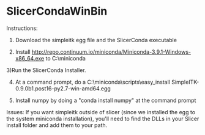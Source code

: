 # SlicerCondaWinBin
Instructions:
1) Download the simpleitk egg file and the SlicerConda executable

2) Install http://repo.continuum.io/miniconda/Miniconda-3.9.1-Windows-x86_64.exe to C:\miniconda

3)Run the SlicerConda Installer.

4) At a command prompt, do a C:\miniconda\scripts\easy_install SimpleITK-0.9.0b1.post16-py2.7-win-amd64.egg

5) Install numpy by doing a "conda install numpy" at the command prompt



Issues:
If you want simpleitk outside of slicer (since we installed the egg to the system miniconda installation), you'll need to find the DLLs in your Slicer install folder and add them to your path.
